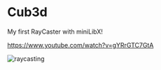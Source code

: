 # Cub3d
My first RayCaster with miniLibX!

https://www.youtube.com/watch?v=gYRrGTC7GtA

![raycasting](https://user-images.githubusercontent.com/73845925/223217346-cd63fce6-73dd-4bd8-b00c-28deca001742.png)
